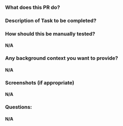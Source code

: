 ### What does this PR do?

### Description of Task to be completed?

### How should this be manually tested?

#### N/A

### Any background context you want to provide?

#### N/A

### Screenshots (if appropriate)

#### N/A

### Questions:

#### N/A

